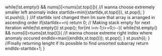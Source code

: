 while(!st.empty() && nums[i]<nums[st.top()]){
//I wanna choose extremely smaller left anomaly index
startIdx=min({startIdx,st.top()}),
st.pop();
}
st.push(i);
}
//if startIdx isnt changed then Im sure that array is arranged in ascending order
if(startIdx==n)
return 0;
// Making stack empty for next iteration
while(!st.empty())
st.pop();
for(int i=n-1;i>=0;i--){
while(!st.empty() && nums[i]>nums[st.top()]){
//I wanna choose extreme right index where anomaly occured
endIdx=max({endIdx,st.top()});
st.pop();
}
st.push(i);
}
//Finally returning lenght if its possible to find unsorted subarray
return endIdx-startIdx+1;
}
```